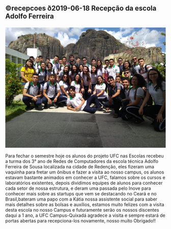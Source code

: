 ## ©recepcoes ð2019-06-18 Recepção da escola Adolfo Ferreira
###
![](__capa.jpg)

Para fechar o semestre hoje os alunos do projeto UFC nas Escolas recebeu a turma dos 3° ano de Redes de Computadores da escola técnica Adolfo Ferreira de Sousa localizada na cidade de Redenção, eles fizeram uma vaquinha para fretar um ônibus e fazer a visita ao nosso campus, os alunos estavam bastante animados em conhecer a UFC, falamos sobre os cursos e laboratórios existentes, depois dividimos equipes de alunos para conhecer cada setor de nossa estrutura, e deram uma passada pelo Inove para conhecer mais sobre as startups que vem se destacando no Ceará e no Brasil,bateram uma papo com a Kátia nossa assistente social  para saber mais detalhes sobre as bolsas e auxílios, estamos muito felizes com a visita desta escola no nosso Campus e futuramente serão os nossos discentes daqui a 1 ano, a UFC Campus-Quixadá agradece a visita e sempre estará de portas abertas para recepciona-los novamente, nosso muito Obrigado!!
